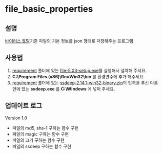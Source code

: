 # file_basic_properties

## 설명
 [바이러스 토탈](https://www.virustotal.com/)기준 파일의 기본 정보를 json 형태로 저장해주는 프로그램

## 사용법
1. [requirement](./requirement) 폴더에 있는 [file-5.03-setup.exe](./requirement/file-5.03-setup.exe)를 실행해서 설치해 주세요.
2. **C:\Program Files (x86)\GnuWin32\bin** 를 환경변수에 추가 해주세요.
3. [requirement](./requirement) 폴더에 있는 [ssdeep-2.14.1-win32-binary.zip](./requirement/ssdeep-2.14.1-win32-binary.zip)의 압축을 푸신 다음 안에 있는 **ssdeep.exe** 를 **C:\Windows** 에 넣어 주세요.

## 업데이트 로그

Version 1.0
* 파일의 md5, sha-1 구하는 함수 구현
* 파일의 magic 구하는 함수 구현
* 파일의 크기 구하는 함수 구현
* 파일의 ssdeep 구하는 함수 구현
